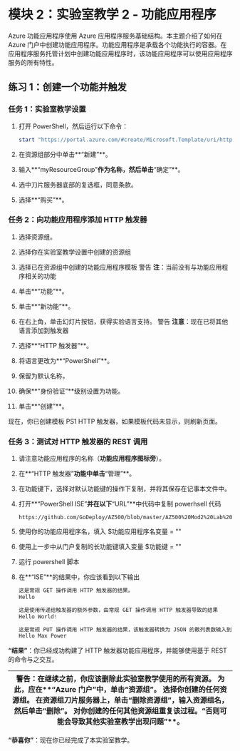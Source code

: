 ﻿---
lab:
    title: '实验室教学 2 - 功能应用程序'
    module: '模块 2 - 实施平台保护'
---

# 模块 2：实验室教学 2 - 功能应用程序


Azure 功能应用程序使用 Azure 应用程序服务基础结构。本主题介绍了如何在 Azure 门户中创建功能应用程序。功能应用程序是承载各个功能执行的容器。在应用程序服务托管计划中创建功能应用程序时，该功能应用程序可以使用应用程序服务的所有特性。

## 练习 1：创建一个功能并触发

### 任务 1：实验室教学设置

1.  打开 PowerShell，然后运行以下命令：

     ```powershell
    start "https://portal.azure.com/#create/Microsoft.Template/uri/https%3A%2F%2Fraw.githubusercontent.com%2FMicrosoftLearning%2FAZ-500-Azure-Security%2Fmaster%2FAllfiles%2FLabs%2FMod2_Lab02%2Ftemplate.json" 
     ```

2.  在资源组部分中单击**“新建”**。
3.  输入**“myResourceGroup”**作为名称，然后单击**“确定”**。
4.  选中刀片服务器底部的复选框，同意条款。
5.  选择**“购买”**。


### 任务 2：向功能应用程序添加 HTTP 触发器

1.  选择资源组。

1.  选择你在实验室教学设置中创建的资源组

1.  选择已在资源组中创建的功能应用程序模板
警告
**注**：当前没有与功能应用程序相关的功能


1.  单击**“功能”**。

1.  单击**“新功能”**。

1.  在右上角，单击幻灯片按钮，获得实验语言支持。
警告
**注意**：现在已将其他语言添加到触发器


1.  选择**“HTTP 触发器”**。

1.  将语言更改为**“PowerShell”**。

1.  保留为默认名称，

1.  确保**“身份验证”**级别设置为功能。

1.  单击**“创建”**。

 现在，你已创建模板 PS1 HTTP 触发器，如果模板代码未显示，则刷新页面。 

### 任务 3：测试对 HTTP 触发器的 REST 调用

1.  请注意功能应用程序的名称（**功能应用程序图标旁**）。

1.  在**“HTTP 触发器”**功能中单击**“管理”**。

1.  在功能键下，选择对默认功能键的操作下复制，并将其保存在记事本文件中。

1.  打开**“PowerShell ISE”**并在以下**“URL”**中代码中复制 powerhsell 代码

     ```cli
    https://github.com/GoDeploy/AZ500/blob/master/AZ500%20Mod2%20Lab%202/RESTgetHTTPtrigger.ps1
     ```

1.  使用你的功能应用程序名，填入 $功能应用程序名变量 = ""

1.  使用上一步中从门户复制的长功能键填入变量 $功能键 = ""

1.  运行 powershell 脚本

1.  在**“ISE”**的结果中，你应该看到以下输出

    ```powershell
    这是常规 GET 操作调用 HTTP 触发器的结果。
    Hello 

    这是使用传递给触发器的额外参数，由常规 GET 操作调用 HTTP 触发器导致的结果
    Hello World!

    这是常规 PUT 操作调用 HTTP 触发器的结果，该触发器转换为 JSON 的散列表数输入到 HTTP 触发器
    Hello Max Power
    ```

**“结果”**：你已经成功构建了 HTTP 触发器功能应用程序，并能够使用基于 REST 的命令与之交互。


| 警告：在继续之前，你应该删除此实验室教学使用的所有资源。  为此，应在**“Azure 门户”**中，单击**“资源组”**。  选择你创建的任何资源组。  在资源组刀片服务器上，单击**“删除资源组”**，输入资源组名，然后单击**“删除”**。  对你创建的任何其他资源组重复该过程。**“否则可能会导致其他实验室教学出现问题”**。 |
| --- |

**“恭喜你”**：现在你已经完成了本实验室教学。
